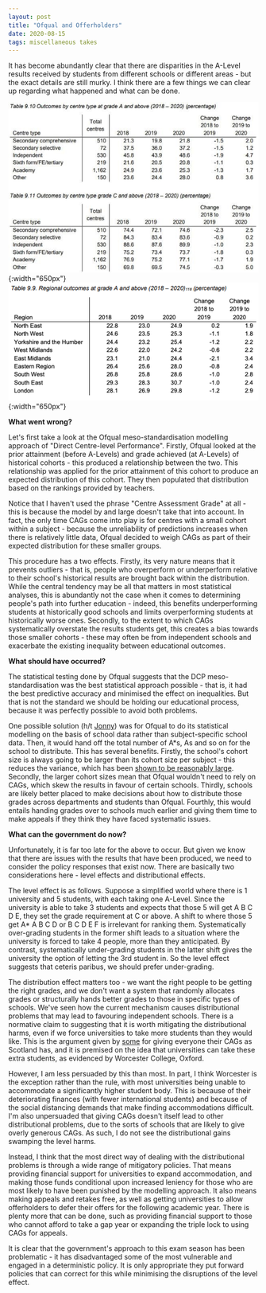 ```yaml
---
layout: post
title: "Ofqual and Offerholders"
date: 2020-08-15
tags: miscellaneous takes
---
```


It has become abundantly clear that there are disparities in the A-Level results received by students from different schools or different areas - but the exact details are still murky. I think there are a few things we can clear up regarding what happened and what can be done.

![Type](/assets/ctype.jpeg){:width="650px"}
![Geo](/assets/cgeo.png){:width="650px"}

**What went wrong?**

Let's first take a look at the Ofqual meso-standardisation modelling approach of "Direct Centre-level Performance". Firstly, Ofqual looked at the prior attainment (before A-Levels) and grade achieved (at A-Levels) of historical cohorts - this produced a relationship between the two. This relationship was applied for the prior attainment of this cohort to produce an expected distribution of this cohort. They then populated that distribution based on the rankings provided by teachers.

Notice that I haven't used the phrase "Centre Assessment Grade" at all - this is because the model by and large doesn't take that into account. In fact, the only time CAGs come into play is for centres with a small cohort within a subject - because the unreliability of predictions increases when there is relatively little data, Ofqual decided to weigh CAGs as part of their expected distribution for these smaller groups.

This procedure has a two effects. Firstly, its very nature means that it prevents outliers - that is, people who overperform or underperform relative to their school's historical results are brought back within the distribution. While the central tendency may be all that matters in most statistical analyses, this is abundantly not the case when it comes to determining people's path into further education - indeed, this benefits underperforming students at historically good schools and limits overperforming students at historically worse ones. Secondly, to the extent to which CAGs systematically overstate the results students get, this creates a bias towards those smaller cohorts - these may often be from independent schools and exacerbate the existing inequality between educational outcomes.

**What should have occurred?** 

The statistical testing done by Ofqual suggests that the DCP meso-standardisation was the best statistical approach possible - that is, it had the best predictive accuracy and minimised the effect on inequalities. But that is not the standard we should be holding our educational process, because it was perfectly possible to avoid both problems. 

One possible solution (h/t [Jonny](https://twitter.com/JonathnHeywood)) was for Ofqual to do its statistical modelling on the basis of school data rather than subject-specific school data. Then, it would hand off the total number of A*s, As and so on for the school to distribute. This has several benefits. Firstly, the school's cohort size is always going to be larger than its cohort size per subject - this reduces the variance, which has been [shown to be reasonably large](https://committees.parliament.uk/writtenevidence/8239/html/). Secondly, the larger cohort sizes mean that Ofqual wouldn't need to rely on CAGs, which skew the results in favour of certain schools. Thirdly, schools are likely better placed to make decisions about how to distribute those grades across departments and students than Ofqual. Fourthly, this would entails handing grades over to schools much earlier and giving them time to make appeals if they think they have faced systematic issues.

**What can the government do now?**

Unfortunately, it is far too late for the above to occur. But given we know that there are issues with the results that have been produced, we need to consider the policy responses that exist now. There are basically two considerations here - level effects and distributional effects.

The level effect is as follows. Suppose a simplified world where there is 1 university and 5 students, with each taking one A-Level. Since the university is able to take 3 students and expects that those 5 will get A B C D E, they set the grade requirement at C or above. A shift to where those 5 get A* A B C D or B C D E F is irrelevant for ranking them. Systematically over-grading students in the former shift leads to a situation where the university is forced to take 4 people, more than they anticipated. By contrast, systematically under-grading students in the latter shift gives the university the option of letting the 3rd student in. So the level effect suggests that ceteris paribus, we should prefer under-grading.

The distribution effect matters too - we want the right people to be getting the right grades, and we don't want a system that randomly allocates grades or structurally hands better grades to those in specific types of schools. We've seen how the current mechanism causes distributional problems that may lead to favouring independent schools. There is a normative claim to suggesting that it is worth mitigating the distributional harms, even if we force universities to take more students than they would like. This is the argument given by [some](https://www.independent.co.uk/news/education/education-news/level-protest-london-student-hyde-park-grades-university-a9671916.html) for giving everyone their CAGs as Scotland has, and it is premised on the idea that universities can take these extra students, as evidenced by Worcester College, Oxford.

However, I am less persuaded by this than most. In part, I think Worcester is the exception rather than the rule, with most universities being unable to accommodate a significantly higher student body. This is because of their deteriorating finances (with fewer international students) and because of the social distancing demands that make finding accommodations difficult. I'm also unpersuaded that giving CAGs doesn't itself lead to other distributional problems, due to the sorts of schools that are likely to give overly generous CAGs. As such, I do not see the distributional gains swamping the level harms.

Instead, I think that the most direct way of dealing with the distributional problems is through a wide range of mitigatory policies. That means providing financial support for universities to expand accommodation, and making those funds conditional upon increased leniency for those who are most likely to have been punished by the modelling approach. It also means making appeals and retakes free, as well as getting universities to allow offerholders to defer their offers for the following academic year. There is plenty more that can be done, such as providing financial support to those who cannot afford to take a gap year or expanding the triple lock to using CAGs for appeals.

It is clear that the government's approach to this exam season has been problematic - it has disadvantaged some of the most vulnerable and engaged in a deterministic policy. It is only appropriate they put forward policies that can correct for this while minimising the disruptions of the level effect.


